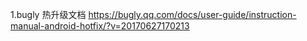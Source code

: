 1.bugly 热升级文档
https://bugly.qq.com/docs/user-guide/instruction-manual-android-hotfix/?v=20170627170213
 